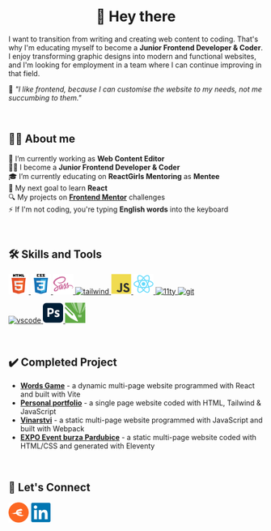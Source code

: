 <h1 align="center"> 👋 Hey there </h1>

I want to transition from writing and creating web content to coding. That's why I'm educating myself to become a **Junior Frontend Developer & Coder**.  
I enjoy transforming graphic designs into modern and functional websites, and I'm looking for employment in a team where I can continue improving in that field.  

💭 *"I like frontend, because I can customise the website to my needs, not me succumbing to them."*


<br>


## 🙋‍♀️  About me

🏢 I’m currently working as **Web Content Editor**  
👨‍💻 I become a **Junior Frontend Developer & Coder**  
🎓 I’m currently educating on **ReactGirls Mentoring** as **Mentee**   
🎯 My next goal to learn **React**  
🔍 My projects on **[Frontend Mentor](https://www.frontendmentor.io/profile/wendykr)** challenges  
⚡ If I'm not coding, you're typing **English words** into the keyboard 


<br>


## 🛠️ Skills and Tools

<p align="left"> <a href="https://www.w3.org/html/" target="_blank" rel="noreferrer"> <img src="https://raw.githubusercontent.com/devicons/devicon/master/icons/html5/html5-original-wordmark.svg" alt="html5" width="40" height="40"/> </a> <a href="https://www.w3schools.com/css/" target="_blank" rel="noreferrer"> <img src="https://raw.githubusercontent.com/devicons/devicon/master/icons/css3/css3-original-wordmark.svg" alt="css3" width="40" height="40"/> </a> <a href="https://sass-lang.com" target="_blank" rel="noreferrer"> <img src="https://raw.githubusercontent.com/devicons/devicon/master/icons/sass/sass-original.svg" alt="sass" width="40" height="40"/> </a> <a href="https://tailwindcss.com" target="_blank" rel="noreferrer"> <img src="https://www.vectorlogo.zone/logos/tailwindcss/tailwindcss-icon.svg" alt="tailwind" width="40" height="40"/> </a> <a href="https://developer.mozilla.org/en-US/docs/Web/JavaScript" target="_blank" rel="noreferrer"> <img src="https://raw.githubusercontent.com/devicons/devicon/master/icons/javascript/javascript-original.svg" alt="javascript" width="40" height="40"/> </a> <a href="[https://developer.mozilla.org/en-US/docs/Web/JavaScript](https://react.dev/)" target="_blank" rel="noreferrer"> <img src="https://raw.githubusercontent.com/devicons/devicon/master/icons/react/react-original.svg" alt="react" width="40" height="40"/> </a> <a href="https://www.11ty.dev/" target="_blank" rel="noreferrer"> <img src="https://gist.githubusercontent.com/vivek32ta/c7f7bf583c1fb1c58d89301ea40f37fd/raw/f4c85cce5790758286b8f155ef9a177710b995df/11ty.svg" alt="11ty" width="40" height="40"/> </a> <a href="https://git-scm.com/" target="_blank" rel="noreferrer"> <img src="https://www.vectorlogo.zone/logos/git-scm/git-scm-icon.svg" alt="git" width="40" height="40"/> </a> </p>
<p align="left"> <a href="https://code.visualstudio.com" target="_blank" rel="noreferrer"> <img src="https://cdn.jsdelivr.net/gh/devicons/devicon/icons/vscode/vscode-original.svg" alt="vscode"" width="40" height="40"/> </a> <a href="https://www.photoshop.com/en" target="_blank" rel="noreferrer"> <img src="https://raw.githubusercontent.com/devicons/devicon/master/icons/photoshop/photoshop-plain.svg" alt="photoshop" width="40" height="40"> </a>  <a href="https://www.coreldraw.com/en/" target="_blank" rel="noreferrer"> <img src="images/icon-corel-draw.svg" alt="corel" width="40" height="40"> </a> </p>


<br>


## :heavy_check_mark: Completed Project

- **[Words Game](https://github.com/wendykr/WORDS-GAME)** - a dynamic multi-page website programmed with React and built with Vite
- **[Personal portfolio](https://github.com/wendykr/RESUME-CV)** - a single page website coded with HTML, Tailwind & JavaScript  
- **[Vinarstvi](https://github.com/wendykr/ZAVERECNY-PROJEKT-Winery)** - a static multi-page website programmed with JavaScript and built with Webpack  
- **[EXPO Event burza Pardubice](https://github.com/wendykr/ZAVERECNY-PROJEKT-Expo)** - a static multi-page website coded with HTML/CSS and generated with Eleventy  


<br>


## 📱 Let's Connect

<p align="left"> <a href="mailto:vendysacek@seznam.cz" target="_blank" rel="noreferrer"><img src="images/icon-mail-seznam.svg" alt="mail" width="40" height="40"></a>  <a href="https://www.linkedin.com/in/vendula-krajickova/" target="_blank" rel="noreferrer"> <img src="https://github.com/devicons/devicon/blob/master/icons/linkedin/linkedin-original.svg" alt="linkedin" width="40" height="40"> </a> </p>


<!--
**wendykr/wendykr** is a ✨ _special_ ✨ repository because its `README.md` (this file) appears on your GitHub profile.

Here are some ideas to get you started:

- 🔭 I’m currently working on ...
- 🌱 I’m currently learning 
- 👯 I’m looking to collaborate on ...
- 🤔 I’m looking for help with ...
- 💬 Ask me about ...
- 📫 How to reach me: ...
- 😄 Pronouns: ...
- ⚡ Fun fact: ...

🧠 I’m currently learning **JavaScript 2**  
🔭 I’m currently finishing programming **[Vinarstvi](https://github.com/wendykr/ZAVERECNY-PROJEKT-Winery)** website via JavaScript  
-->
